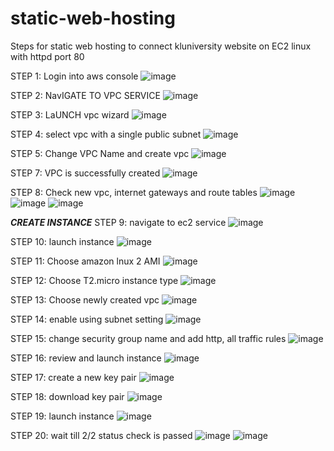 # static-web-hosting

Steps for static web hosting to connect kluniversity website on EC2 linux with httpd port 80

STEP 1: Login into aws console
![image](https://github.com/user-attachments/assets/71ab52b4-8763-4220-aa44-ce194e65c1f5)

STEP 2: NavIGATE TO VPC SERVICE
![image](https://github.com/user-attachments/assets/939988a6-de9d-446c-90ce-c954f9a0286f)

STEP 3: LaUNCH vpc wizard
![image](https://github.com/user-attachments/assets/a816e1e1-6469-4f3f-8e9f-9f4dcd2ae751)

STEP 4: select vpc with a single public subnet
![image](https://github.com/user-attachments/assets/5585b344-d70e-481b-97bd-94470ab2df9f)

STEP 5: Change VPC Name and create vpc
![image](https://github.com/user-attachments/assets/a3db6bf9-fe70-4cd8-a15e-2635fc57f566)

STEP 7: VPC is successfully created 
![image](https://github.com/user-attachments/assets/662ede96-5cc3-47f7-a84b-2d2586475766)

STEP 8: Check new vpc, internet gateways and route tables
![image](https://github.com/user-attachments/assets/d68df6b1-d045-4461-8007-6ce365dfa108)
![image](https://github.com/user-attachments/assets/c7720901-5212-43b4-bb34-dac7209ca7f7)
![image](https://github.com/user-attachments/assets/4fb40f7d-ba84-4e4b-8da2-9429b3fdc599)



***CREATE INSTANCE***
STEP 9: navigate to ec2 service 
![image](https://github.com/user-attachments/assets/0560b002-3dea-43d2-83aa-d75646d3a420)

STEP 10: launch instance 
![image](https://github.com/user-attachments/assets/103ff228-6756-435b-a5ad-b014c06ecd05)

STEP 11: Choose amazon lnux 2 AMI 
![image](https://github.com/user-attachments/assets/c943c9b2-c0e7-4889-928a-6b1f2a54dd00)

STEP 12: Choose T2.micro instance type
![image](https://github.com/user-attachments/assets/76552e42-3e16-49cb-95e1-b4c7fb692ef5)

STEP 13: Choose newly created vpc
![image](https://github.com/user-attachments/assets/ed264bdc-8687-42bf-8ab4-a58f2cea6feb)

STEP 14: enable using subnet setting
![image](https://github.com/user-attachments/assets/e0024c42-52d1-44e6-811e-aafa8b66b557)

STEP 15: change security group name and add http, all traffic rules
![image](https://github.com/user-attachments/assets/a700b37c-82fd-4520-83aa-1cfe7c623ea3)

STEP 16: review and launch instance
![image](https://github.com/user-attachments/assets/bf725244-ad91-46b4-9201-ad37113688d4)

STEP 17: create a new key pair
![image](https://github.com/user-attachments/assets/ad835079-dd82-4b95-a092-631679a61612)

STEP 18: download key pair
![image](https://github.com/user-attachments/assets/f595a617-2146-4c0a-b28a-a473cb781393)

STEP 19: launch instance
![image](https://github.com/user-attachments/assets/80746533-c879-4cbf-8e5a-3ccd3db2285c)

STEP 20: wait till 2/2 status check is passed
![image](https://github.com/user-attachments/assets/ad1a6e78-14f4-47dd-96b9-88f1d003bd5d)
![image](https://github.com/user-attachments/assets/0e5219fc-5993-4142-9210-703c01205493)


